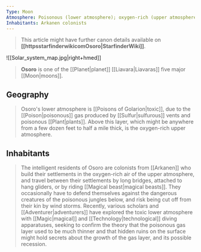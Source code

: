 ```yaml
---
Type: Moon
Atmosphere: Poisonous (lower atmosphere); oxygen-rich (upper atmosphere)
Inhabitants: Arkanen colonists
---
```






> This article might have further canon details available on **[[httpsstarfinderwikicomOsoro|StarfinderWiki]]**.


![[Solar_system_map.jpg|right+hmed]] 

> **Osoro** is one of the [[Planet|planet]] [[Liavara|Liavaras]] five major [[Moon|moons]].


## Geography

> Osoro's lower atmosphere is [[Poisons of Golarion|toxic]], due to the [[Poison|poisonous]] gas produced by [[Sulfur|sulfurous]] vents and poisonous [[Plant|plants]]. Above this layer, which might be anywhere from a few dozen feet to half a mile thick, is the oxygen-rich upper atmosphere.


## Inhabitants

> The intelligent residents of Osoro are colonists from [[Arkanen]] who build their settlements in the oxygen-rich air of the upper atmosphere, and travel between their settlements by long bridges, attached to hang gliders, or by riding [[Magical beast|magical beasts]]. They occasionally have to defend themselves against the dangerous creatures of the poisonous jungles below, and risk being cut off from their kin by wind storms. Recently, various scholars and [[Adventurer|adventurers]] have explored the toxic lower atmosphere with [[Magic|magical]] and [[Technology|technological]] diving apparatuses, seeking to confirm the theory that the poisonous gas layer used to be much thinner and that hidden ruins on the surface might hold secrets about the growth of the gas layer, and its possible recession.








